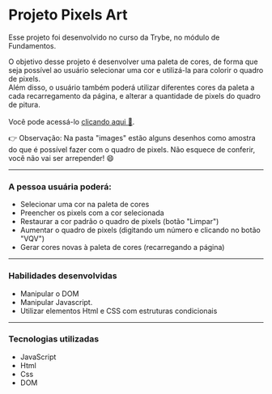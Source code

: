 # Projeto Pixels Art
  Esse projeto foi desenvolvido no curso da Trybe, no módulo de Fundamentos.
  
  O objetivo desse projeto é desenvolver uma paleta de cores, de forma que seja possível ao usuário selecionar uma cor e utilizá-la para colorir o quadro de pixels.
  <br>Além disso, o usuário também poderá utilizar diferentes cores da paleta a cada recarregamento da página, e alterar a quantidade de pixels do quadro de pitura.
  <br><br>Você pode acessá-lo <a href="https://johntvale.github.io/project-pixels-art/">clicando aqui :rocket:</a>.

  :point_right: Observação: Na pasta "images" estão alguns desenhos como amostra do que é possível fazer com o quadro de pixels. Não esquece de conferir, você não vai ser arrepender! :smile:

---

### A pessoa usuária poderá:
- Selecionar uma cor na paleta de cores
- Preencher os pixels com a cor selecionada
- Restaurar a cor padrão o quadro de pixels (botão "Limpar")
- Aumentar o quadro de pixels (digitando um número e clicando no botão "VQV")
- Gerar cores novas à paleta de cores (recarregando a página)

---

### Habilidades desenvolvidas
- Manipular o DOM
- Manipular Javascript.
- Utilizar elementos Html e CSS com estruturas condicionais

---

### Tecnologias utilizadas
- JavaScript
- Html
- Css
- DOM

